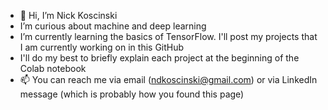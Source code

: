- 👋 Hi, I’m Nick Koscinski
- I’m curious about machine and deep learning
- I’m currently learning the basics of TensorFlow. I'll post my projects that I am currently working on in this GitHub
- I'll do my best to briefly explain each project at the beginning of the Colab notebook
- 📫 You can reach me via email (ndkoscinski@gmail.com) or via LinkedIn message (which is probably how you found this page)

<!---
nkoscinski/nkoscinski is a ✨ special ✨ repository because its `README.md` (this file) appears on your GitHub profile.
You can click the Preview link to take a look at your changes.
--->
